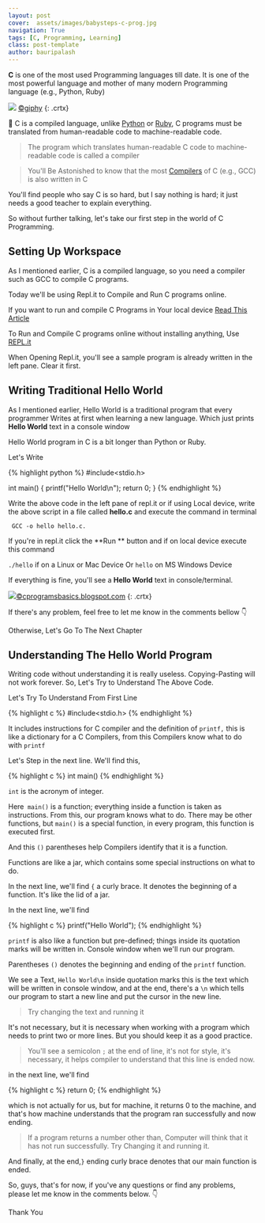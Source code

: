```yaml
---
layout: post
cover:  assets/images/babysteps-c-prog.jpg
navigation: True
tags: [C, Programming, Learning]
class: post-template
author: bauripalash
---
```


**C** is one of the most used Programming languages till date. It is one of the most powerful language and mother of many modern Programming language (e.g., Python, Ruby)

![](https://media2.giphy.com/media/fnD9cHHIrYRYk/giphy.gif)
[©giphy](https://giphy.com)
{: .crtx}


🍭 C is a compiled language, unlike [Python](https://python.org) or [Ruby](https://www.ruby-lang.org/en/), C programs must be translated from human-readable code to machine-readable code.

>  The program which translates human-readable C code to machine-readable code is called a compiler


> You'll Be Astonished to know that the most [Compilers](https://en.m.wikipedia.org/wiki/Compiler) of C (e.g., GCC) is also written in C

You'll find people who say C is so hard, but I say nothing is hard; it just needs a good teacher to explain everything.

So without further talking, let's take our first step in the world of C Programming.

## Setting Up Workspace

As I mentioned earlier, C is a compiled language, so you need a compiler such as GCC to compile C programs.

Today we'll be using Repl.it to Compile and Run C programs online.

If you want to run and compile C Programs in Your local device [Read This Article](https://www.tutorialspoint.com/cprogramming/c_environment_setup.htm)

To Run and Compile C programs online without installing anything, Use [REPL.it](https://repl.it/languages/c)

When Opening Repl.it, you'll see a sample program is already written in the left pane. Clear it first.


## Writing Traditional Hello World

As I mentioned earlier, Hello World is a traditional program that every programmer Writes at first when learning a new language. Which just prints **Hello World** text in a console window

Hello World program in C is a bit longer than Python or Ruby.

Let's Write

{% highlight python %}
#include<stdio.h>

int main()
{
    printf("Hello World\n");
    return 0;
}
{% endhighlight %}

Write the above code in the left pane of repl.it or if using Local device, write the above script in a file called **hello.c** and execute the command in terminal

` GCC -o hello hello.c.`

If you're in repl.it click the **Run ** button and if on local device execute this command

`./hello`  if on a Linux or Mac Device
Or
`hello` on MS Windows Device

If everything is fine, you'll see a **Hello World** text in console/terminal. 

![](https://2.bp.blogspot.com/-XZzF3zjKqLI/VHs78mMe7SI/AAAAAAAACHE/T4Vk3REwaaI/s1600/Hello_world.jpg)[©cprogramsbasics.blogspot.com](http://cprogramsbasics.blogspot.com/2014/11/first-c-program-hello-world.html?m=1)
{: .crtx}

If there's any problem, feel free to let me know in the comments bellow 👇

Otherwise, Let's Go To The Next Chapter

## Understanding The Hello World Program

Writing code without understanding it is really useless. Copying-Pasting will not work forever.
So, Let's Try to Understand The Above Code.

Let's Try To Understand From First Line

{% highlight c %}
#include<stdio.h>
{% endhighlight %}

It includes instructions for C compiler and the definition of `printf,` this is like a dictionary for a C Compilers, from this Compilers know what to do with `printf`

Let's Step in the next line. We'll find this,

{% highlight c %}
int main()
{% endhighlight %}

`int` is the acronym of integer.

Here` main()` is a function; everything inside a function is taken as instructions. From this, our program knows what to do. There may be other functions, but `main()` is a special function, in every program, this function is executed first.

And this `()` parentheses help Compilers identify that it is a function.

Functions are like a jar, which contains some special instructions on what to do.

In the next line, we'll find `{` a curly brace. It denotes the beginning of a function. It's like the lid of a jar.

In the next line, we'll find

{% highlight c %}
printf("Hello World");
{% endhighlight %}

`printf` is also like a function but pre-defined; things inside its quotation marks will be written in. Console window when we'll run our program.

Parentheses `()` denotes the beginning and ending of the `printf` function. 

We see a Text, `Hello World\n` inside quotation marks this is the text which will be written in console window, and at the end, there's a `\n` which tells our program to start a new line and put the cursor in the new line.

> Try changing the text and running it

It's not necessary, but it is necessary when working with a program which needs to print two or more lines. But you should keep it as a good practice.

> You'll see a semicolon `;` at the end of line, it's not for style, it's necessary, it helps compiler to understand that this line is ended now.

in the next line, we'll find

{% highlight c %}
return 0;
{% endhighlight %}

which is not actually for us, but for machine, it returns 0 to the machine, and that's how machine understands that the program ran successfully and now ending.

> If a program returns a number other than, Computer will think that it has not run successfully. Try Changing it and running it.

And finally, at the end,`}` ending curly brace denotes that our main function is ended.

So, guys, that's for now, if you've any questions or find any problems, please let me know in the comments below. 👇

Thank You
